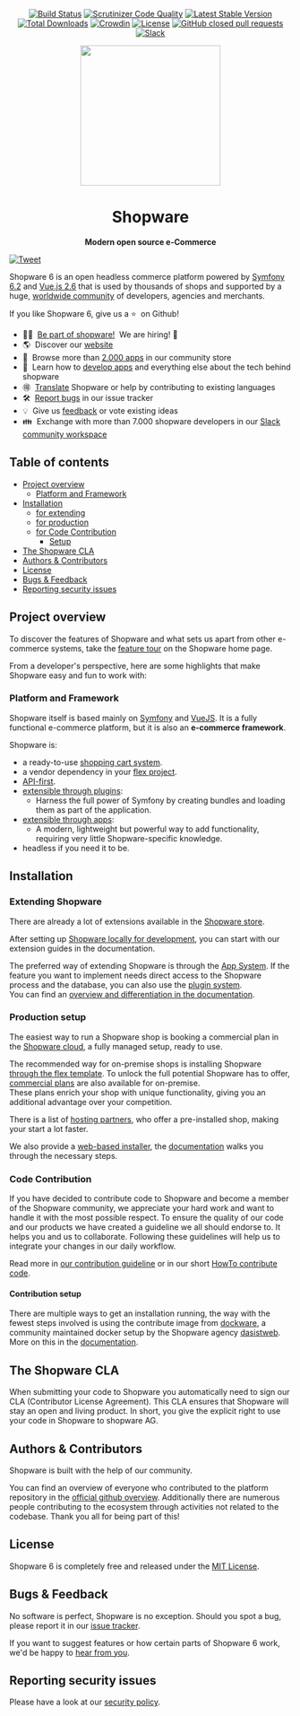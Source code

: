 <div align="center">

[![Build Status](https://github.com/shopware/platform/workflows/PHPUnit/badge.svg)](https://github.com/shopware/platform/actions)
[![Scrutinizer Code Quality](https://scrutinizer-ci.com/g/shopware/platform/badges/quality-score.png)](https://scrutinizer-ci.com/g/shopware/platform/)
[![Latest Stable Version](https://poser.pugx.org/shopware/platform/v/stable)](https://packagist.org/packages/shopware/platform)
[![Total Downloads](https://poser.pugx.org/shopware/platform/downloads)](https://packagist.org/packages/shopware/platform)
[![Crowdin](https://badges.crowdin.net/shopware6/localized.svg)](https://translate.shopware.com/project/shopware6)
[![License](https://img.shields.io/github/license/shopware/platform.svg)](https://github.com/shopware/platform/blob/trunk/LICENSE)
[![GitHub closed pull requests](https://img.shields.io/github/issues-pr-closed/shopware/platform.svg)](https://github.com/shopware/platform/pulls)
[![Slack](https://img.shields.io/badge/chat-on%20slack-%23ECB22E)](https://slack.shopware.com?utm_source=badge&utm_medium=badge&utm_campaign=pr-badge)

</div>


<p align="center"><a href="https://shopware.com" target="_blank" rel="noopener noreferrer"><img width="250" src="https://images.ctfassets.net/nqzs8zsepqpi/34zKqvPxTYtsQppJpgC9It/3b6901d9ba7082d5b4081d7171b268bf/composable-customer-experience-illustration.png"></a></p>

<h1 align="center">Shopware</h1>

<p align="center"><strong>Modern open source e-Commerce</strong>

[![Tweet](https://img.shields.io/twitter/url/http/shields.io.svg?style=social)](https://twitter.com/intent/tweet?text=Start%20your%20dev%20journey%20now!&url=https%3A%2F%2Fgithub.com%2Fshopware%2Fplatform&via=ShopwareDevs&hashtags=Shopware6,community)
</p>


Shopware 6 is an open headless commerce platform powered by [Symfony 6.2](https://symfony.com) and [Vue.js 2.6](https://vuejs.org) that is used by thousands of shops and supported by a huge, [worldwide community](https://slack.shopware.com) of developers, agencies and merchants.

If you like Shopware 6, give us a&nbsp;⭐️ &nbsp;on Github!

* 🙋‍♂️ &nbsp;[Be part of shopware!](https://www.shopware.com/en/jobs/) ‍&nbsp;We are hiring!  🙋
* 🌎 &nbsp;Discover our [website](https://www.shopware.com/en/)
* 🧩 &nbsp;Browse more than [2.000 apps](https://store.shopware.com) in our community store
* 📖 &nbsp;Learn how to [develop apps](https://developer.shopware.com/docs/) and everything else about the tech behind shopware
* 🉐 &nbsp;[Translate](https://translate.shopware.com) Shopware or help by contributing to existing languages
* 🛠 &nbsp;[Report bugs](https://issues.shopware.com) in our issue tracker
* 💡 &nbsp;Give us [feedback](https://feedback.shopware.com/) or vote existing ideas
* 👪 &nbsp;Exchange with more than 7.000 shopware developers in our [Slack community workspace](https://slack.shopware.com)

## Table of contents

- [Project overview](#project-overview)
  - [Platform and Framework](#platform-and-framework)
- [Installation](#installation)
    - [for extending](#extending-shopware)
    - [for production](#production-setup)
    - [for Code Contribution](#code-contribution)
        - [Setup](#contribution-setup)
- [The Shopware CLA](#the-shopware-cla)
- [Authors \& Contributors](#authors--contributors)
- [License](#license)
- [Bugs \& Feedback](#bugs--feedback)
- [Reporting security issues](#reporting-security-issues)

## Project overview

To discover the features of Shopware and what sets us apart from other e-commerce systems, take the [feature tour](https://www.shopware.com/en/products/product-tour/) on the Shopware home page.

From a developer's perspective, here are some highlights that make Shopware easy and fun to work with:

### Platform and Framework

Shopware itself is based mainly on [Symfony](https://symfony.com/what-is-symfony) and [VueJS](https://vuejs.org/). It is a fully functional e-commerce platform, but it is also an **e-commerce framework**.

Shopware is:

- a ready-to-use [shopping cart system](https://docs.shopware.com/en/shopware-6-en/getting-started).
- a vendor dependency in your [flex project](https://developer.shopware.com/docs/guides/installation/template).
- [API-first](https://developer.shopware.com/docs/guides/integrations-api).
- [extensible through plugins](https://developer.shopware.com/docs/guides/plugins/plugins/plugin-base-guide):
  - Harness the full power of Symfony by creating bundles and loading them as part of the application.
- [extensible through apps](https://developer.shopware.com/docs/guides/plugins/apps/app-base-guide):
  - A modern, lightweight but powerful way to add functionality, requiring very little Shopware-specific knowledge.
- headless if you need it to be.

## Installation

### Extending Shopware

There are already a lot of extensions available in the [Shopware store](https://store.shopware.com/).

After setting up [Shopware locally for development](https://developer.shopware.com/docs/guides/installation), you can start with our extension guides in the documentation.

The preferred way of extending Shopware is through the [App System](https://developer.shopware.com/docs/guides/plugins/apps/app-base-guide). If the feature you want to implement needs direct access to the Shopware process and the database, you can also use the [plugin system](https://developer.shopware.com/docs/guides/plugins/plugins/plugin-base-guide).    
You can find an [overview and differentiation in the documentation](https://developer.shopware.com/docs/concepts/extensions).

### Production setup

The easiest way to run a Shopware shop is booking a commercial plan in the [Shopware cloud](https://www.shopware.com/en/shopware-cloud/), a fully managed setup, ready to use.

The recommended way for on-premise shops is installing Shopware [through the flex template](https://developer.shopware.com/docs/guides/installation/template). To unlock the full potential Shopware has to offer, [commercial plans](https://www.shopware.com/en/pricing/) are also available for on-premise.   
These plans enrich your shop with unique functionality, giving you an additional advantage over your competition.

There is a list of [hosting partners](https://www.shopware.com/en/partner/hosting/), who offer a pre-installed shop, making your start a lot faster.

We also provide a [web-based installer](https://www.shopware.com/en/download/), the [documentation](https://docs.shopware.com/en/shopware-6-en/first-steps/installing-shopware-6?category=shopware-6-en/getting-started) walks you through the necessary steps.

### Code Contribution

If you have decided to contribute code to Shopware and become a member of the Shopware community,
we appreciate your hard work and want to handle it with the most possible respect.
To ensure the quality of our code and our products we have created a guideline we all should endorse to.
It helps you and us to collaborate. Following these guidelines will help us to integrate your changes in our daily workflow.

Read more in [our contribution guideline](https://docs.shopware.com/en/shopware-platform-dev-en/contribution/contribution-guideline)
or in our short [HowTo contribute code](https://docs.shopware.com/en/shopware-platform-dev-en/contribution/contributing-code).

#### Contribution setup

There are multiple ways to get an installation running, the way with the fewest steps involved is using the contribute image from [dockware](https://dockware.io/), a community maintained docker setup by the Shopware agency [dasistweb](https://www.dasistweb.de/en/). More on this in the [documentation](https://developer.shopware.com/docs/guides/installation/community/dockware.html).

## The Shopware CLA

When submitting your code to Shopware you automatically need to sign our CLA (Contributor License Agreement).
This CLA ensures that Shopware will stay an open and living product.
In short, you give the explicit right to use your code in Shopware to shopware AG.

## Authors & Contributors

Shopware is built with the help of our community.

You can find an overview of everyone who contributed to the platform repository in the [official github overview](https://github.com/shopware/platform/graphs/contributors).
Additionally there are numerous people contributing to the ecosystem through activities not related to the codebase. Thank you all for being part of this!

## License

Shopware 6 is completely free and released under the [MIT License](LICENSE).

## Bugs & Feedback

No software is perfect, Shopware is no exception. Should you spot a bug, please report it in our [issue tracker](https://issues.shopware.com/).

If you want to suggest features or how certain parts of Shopware 6 work, we'd be happy to [hear from you](https://feedback.shopware.com/).

## Reporting security issues

Please have a look at our [security policy](SECURITY.md).